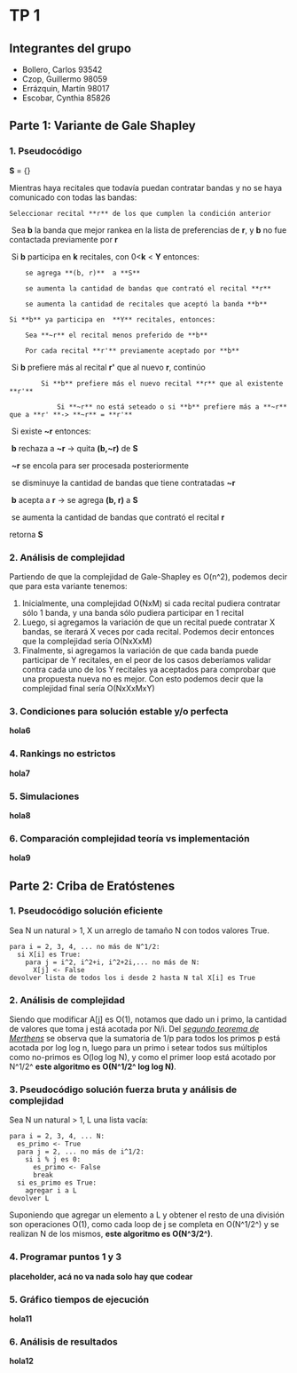 # TP 1

## Integrantes del grupo

* Bollero, Carlos  93542
* Czop, Guillermo 98059
* Errázquin, Martín 98017
* Escobar, Cynthia 85826

## Parte 1: Variante de Gale Shapley

### 1. Pseudocódigo

**S** = {}

Mientras haya recitales que todavía puedan contratar bandas y no se haya comunicado con todas las bandas:

	Seleccionar recital **r** de los que cumplen la condición anterior

​	Sea **b** la banda que mejor rankea en la lista de preferencias de **r**, y **b** no fue contactada previamente por **r**

​	Si **b** participa en  **k** recitales, con 0<**k** < **Y** entonces:

		se agrega **(b, r)**  a **S**

		se aumenta la cantidad de bandas que contrató el recital **r**

		se aumenta la cantidad de recitales que aceptó la banda **b**

	Si **b** ya participa en  **Y** recitales, entonces:

		Sea **~r** el recital menos preferido de **b**

		Por cada recital **r'** previamente aceptado por **b**

​			Si **b** prefiere más al recital **r'** que al nuevo **r**, continúo

			Si **b** prefiere más el nuevo recital **r** que al existente **r'**

				Si **~r** no está seteado o si **b** prefiere más a **~r** que a **r' **-> **~r** = **r'**

​		Si existe **~r** entonces:

​                        **b** rechaza a **~r** ->  quita  **(b,~r)**  de **S**

​			**~r** se encola para ser procesada posteriormente

​			se disminuye la cantidad de bandas que tiene contratadas **~r**

​			 **b** acepta a **r**  ->  se agrega **(b, r)**  a **S**

​			se aumenta la cantidad de bandas que contrató el recital **r**

retorna **S**		

### 2. Análisis de complejidad

Partiendo de que la complejidad de Gale-Shapley es O(n^2), podemos decir que para esta variante tenemos:

1. Inicialmente, una complejidad O(NxM) si cada recital pudiera contratar sólo 1 banda, y una banda sólo pudiera participar en 1 recital
2. Luego, si agregamos la variación de que un recital puede contratar X bandas, se iterará X veces por cada recital. Podemos decir entonces que la complejidad sería O(NxXxM)
3. Finalmente, si agregamos la variación de que cada banda puede participar de Y recitales, en el peor de los casos deberíamos validar contra cada uno de los Y recitales ya aceptados para comprobar que una propuesta nueva no es mejor. Con esto podemos decir que la complejidad final sería O(NxXxMxY)

### 3. Condiciones para solución estable y/o perfecta

**hola6**

### 4. Rankings no estrictos

**hola7**

### 5. Simulaciones

**hola8**

### 6. Comparación complejidad teoría vs implementación

**hola9**

## Parte 2: Criba de Eratóstenes

### 1. Pseudocódigo solución eficiente

Sea N un natural > 1, X un arreglo de tamaño N con todos valores True.

~~~
para i = 2, 3, 4, ... no más de N^1/2:
  si X[i] es True:
    para j = i^2, i^2+i, i^2+2i,... no más de N:
      X[j] <- False
devolver lista de todos los i desde 2 hasta N tal X[i] es True
~~~

### 2. Análisis de complejidad

Siendo que modificar A[j] es O(1), notamos que dado un i primo, la cantidad de valores que toma
j está acotada por N/i. Del [*segundo teorema de Merthens*](https://en.wikipedia.org/wiki/Mertens%27_theorems#Mertens'_second_theorem_and_the_prime_number_theorem) se observa que la sumatoria de 1/p para todos los primos p está acotada por log log n, luego para un primo i setear todos sus múltiplos como no-primos es O(log log N), y como el primer loop está acotado por N^1/2^ **este algoritmo es O(N^1/2^ log log N)**.

### 3. Pseudocódigo solución fuerza bruta y análisis de complejidad

Sea N un natural > 1, L una lista vacía:

~~~
para i = 2, 3, 4, ... N:
  es_primo <- True
  para j = 2, ... no más de i^1/2:
    si i % j es 0:
      es_primo <- False
      break
  si es_primo es True:
    agregar i a L
devolver L
~~~

Suponiendo que agregar un elemento a L y obtener el resto de una división son operaciones O(1), como cada loop de j se completa en O(N^1/2^) y se realizan N de los mismos, **este algoritmo es O(N^3/2^)**.

### 4. Programar puntos 1 y 3

**placeholder, acá no va nada solo hay que codear**

### 5. Gráfico tiempos de ejecución

**hola11**

### 6. Análisis de resultados

**hola12**
